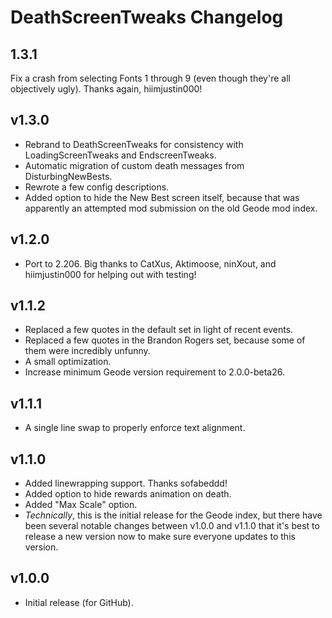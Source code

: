 # DeathScreenTweaks Changelog
## 1.3.1
Fix a crash from selecting Fonts 1 through 9 (even though they're all objectively ugly). Thanks again, hiimjustin000!
## v1.3.0
- Rebrand to DeathScreenTweaks for consistency with LoadingScreenTweaks and EndscreenTweaks.
- Automatic migration of custom death messages from DisturbingNewBests.
- Rewrote a few config descriptions.
- Added option to hide the New Best screen itself, because that was apparently an attempted mod submission on the old Geode mod index.
## v1.2.0
- Port to 2.206. Big thanks to CatXus, Aktimoose, ninXout, and hiimjustin000 for helping out with testing!
## v1.1.2
- Replaced a few quotes in the default set in light of recent events.
- Replaced a few quotes in the Brandon Rogers set, because some of them were incredibly unfunny.
- A small optimization.
- Increase minimum Geode version requirement to 2.0.0-beta26.
## v1.1.1
- A single line swap to properly enforce text alignment.
## v1.1.0
- Added linewrapping support. Thanks sofabeddd!
- Added option to hide rewards animation on death.
- Added "Max Scale" option.
- *Technically*, this is the initial release for the Geode index, but there have been several notable changes between v1.0.0 and v1.1.0 that it's best to release a new version now to make sure everyone updates to this version.
## v1.0.0
- Initial release (for GitHub).
